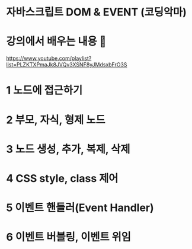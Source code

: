 #  자바스크립트 DOM & EVENT (코딩악마)

# 강의에서 배우는 내용 🎉

https://www.youtube.com/playlist?list=PLZKTXPmaJk8JVQv3XSNF8yJMdsxbFrO3S

# 1 노드에 접근하기
# 2 부모, 자식, 형제 노드
# 3 노드 생성, 추가, 복제, 삭제
# 4 CSS style, class 제어
# 5 이벤트 핸들러(Event Handler)
# 6 이벤트 버블링, 이벤트 위임
